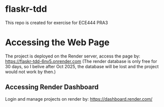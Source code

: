 # flaskr-tdd
This repo is created for exercise for ECE444 PRA3

# Accessing the Web Page
The project is deployed on the Render server, access the page by: https://flaskr-tdd-6nv5.onrender.com
(The render database is only free for 30 days, so I belive after Oct 2025, the database will be lost and the project would not work by then.)

## Accessing Render Dashboard
Login and manage projects on render by: https://dashboard.render.com/
